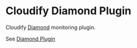 # Cloudify Diamond Plugin

Cloudify [Diamond](https://github.com/BrightcoveOS/Diamond) monitoring plugin.

See [Diamond Plugin](http://getcloudify.org/guide/3.1/plugin-diamond.html)

